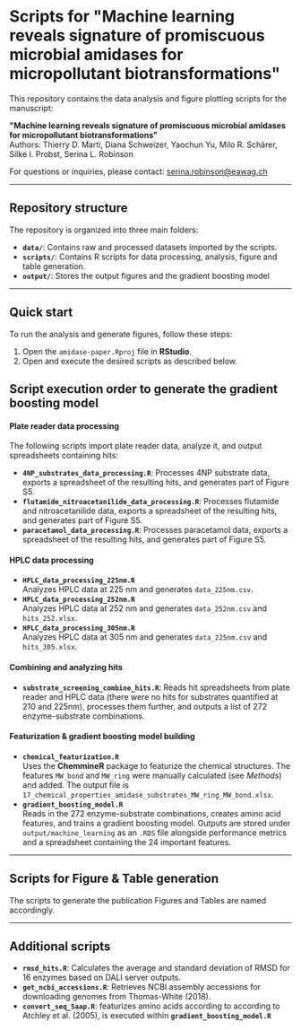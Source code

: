 # Scripts for "Machine learning reveals signature of promiscuous microbial amidases for micropollutant biotransformations"

This repository contains the data analysis and figure plotting scripts for the manuscript:

**"Machine learning reveals signature of promiscuous microbial amidases for micropollutant biotransformations"**  
Authors: Thierry D. Marti, Diana Schweizer, Yaochun Yu, Milo R. Schärer, Silke I. Probst, Serina L. Robinson

For questions or inquiries, please contact: [serina.robinson@eawag.ch](mailto:serina.robinson@eawag.ch)

---

## Repository structure

The repository is organized into three main folders:

- **`data/`**: Contains raw and processed datasets imported by the scripts.
- **`scripts/`**: Contains R scripts for data processing, analysis, figure and table generation.
- **`output/`**: Stores the output figures and the gradient boosting model

---

## Quick start

To run the analysis and generate figures, follow these steps:

1. Open the `amidase-paper.Rproj` file in **RStudio**.
2. Open and execute the desired scripts as described below.

## Script execution order to generate the gradient boosting model

#### Plate reader data processing

The following scripts import plate reader data, analyze it, and output spreadsheets containing hits:

- **`4NP_substrates_data_processing.R`**: Processes 4NP substrate data, exports a spreadsheet of the resulting hits, and generates part of Figure S5.
- **`flutamide_nitroacetanilide_data_processing.R`**: Processes flutamide and nitroacetanilide data, exports a spreadsheet of the resulting hits, and generates part of Figure S5.
- **`paracetamol_data_processing.R`**: Processes paracetamol data, exports a spreadsheet of the resulting hits, and generates part of Figure S5.

#### HPLC data processing

- **`HPLC_data_processing_225nm.R`**  
  Analyzes HPLC data at 225 nm and generates `data_225nm.csv`.
- **`HPLC_data_processing_252nm.R`**  
  Analyzes HPLC data at 252 nm and generates `data_252nm.csv` and `hits_252.xlsx`.
- **`HPLC_data_processing_305nm.R`**  
  Analyzes HPLC data at 305 nm and generates `data_225nm.csv` and `hits_305.xlsx`.

#### Combining and analyzing hits

- **`substrate_screening_combine_hits.R`**: Reads hit spreadsheets from plate reader and HPLC data (there were no hits for substrates quantified at 210 and 225nm), processes them further, and outputs a list of 272 enzyme-substrate combinations.

#### Featurization & gradient boosting model building
- **`chemical_featurization.R`**  
  Uses the **ChemmineR** package to featurize the chemical structures. The features `MW_bond` and `MW_ring` were manually calculated (see *Methods*) and added. The output file is `17_chemical_properties_amidase_substrates_MW_ring_MW_bond.xlsx`.
- **`gradient_boosting_model.R`**  
  Reads in the 272 enzyme-substrate combinations, creates amino acid features, and trains a gradient boosting model. Outputs are stored under `output/machine_learning` as an `.RDS` file alongside performance metrics and a spreadsheet containing the 24 important features.



---

## Scripts for Figure & Table generation

The scripts to generate the publication Figures and Tables are named accordingly.

---

## Additional scripts

- **`rmsd_hits.R`**: Calculates the average and standard deviation of RMSD for 16 enzymes based on DALI server outputs.
- **`get_ncbi_accessions.R`**: Retrieves NCBI assembly accessions for downloading genomes from Thomas-White (2018).
- **`convert_seq_5aap.R`**: featurizes amino acids according to according to Atchley et al. (2005), is executed within **`gradient_boosting_model.R`**



